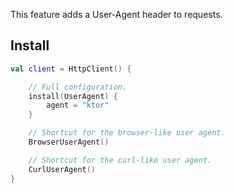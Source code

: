 [//]: # (title: User agent)

<include src="lib.md" include-id="outdated_warning"/>

This feature adds a User-Agent header to requests.



## Install

```kotlin
val client = HttpClient() {

    // Full configuration.
    install(UserAgent) {
        agent = "ktor"
    }

    // Shortcut for the browser-like user agent.
    BrowserUserAgent()

    // Shortcut for the curl-like user agent.
    CurlUserAgent()
}

```